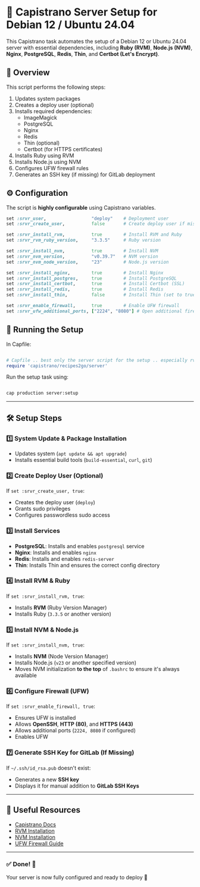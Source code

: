 # 🚀 Capistrano Server Setup for Debian 12 / Ubuntu 24.04

This Capistrano task automates the setup of a Debian 12 or Ubuntu 24.04 server with essential dependencies, including **Ruby (RVM)**, **Node.js (NVM)**, **Nginx**, **PostgreSQL**, **Redis**, **Thin**, and **Certbot (Let's Encrypt)**.

## 📜 Overview

This script performs the following steps:

1. Updates system packages
2. Creates a deploy user (optional)
3. Installs required dependencies:
   - ImageMagick
   - PostgreSQL
   - Nginx
   - Redis
   - Thin (optional)
   - Certbot (for HTTPS certificates)
4. Installs Ruby using RVM
5. Installs Node.js using NVM
6. Configures UFW firewall rules
7. Generates an SSH key (if missing) for GitLab deployment

## ⚙️ Configuration

The script is **highly configurable** using Capistrano variables.

```ruby
set :srvr_user,                 "deploy"    # Deployment user
set :srvr_create_user,          false       # Create deploy user if missing

set :srvr_install_rvm,          true        # Install RVM and Ruby
set :srvr_rvm_ruby_version,     "3.3.5"     # Ruby version

set :srvr_install_nvm,          true        # Install NVM
set :srvr_nvm_version,          "v0.39.7"   # NVM version
set :srvr_nvm_node_version,     "23"        # Node.js version

set :srvr_install_nginx,        true        # Install Nginx
set :srvr_install_postgres,     true        # Install PostgreSQL
set :srvr_install_certbot,      true        # Install Certbot (SSL)
set :srvr_install_redis,        true        # Install Redis
set :srvr_install_thin,         false       # Install Thin (set to true if needed)

set :srvr_enable_firewall,      true        # Enable UFW firewall
set :srvr_ufw_additional_ports, ["2224", "8080"] # Open additional firewall ports
```

## 🚀 Running the Setup

In Capfile:
```ruby

# Capfile .. best only the server script for the setup .. especially rvm would lead to issues before setup is done
require 'capistrano/recipes2go/server'

```

Run the setup task using:
```sh

cap production server:setup

```

---

## 🛠️ Setup Steps

### 1️⃣ System Update & Package Installation

- Updates system (`apt update && apt upgrade`)
- Installs essential build tools (`build-essential`, `curl`, `git`)

### 2️⃣ Create Deploy User (Optional)

If `set :srvr_create_user, true`:
- Creates the deploy user (`deploy`)
- Grants sudo privileges
- Configures passwordless sudo access

### 3️⃣ Install Services

- **PostgreSQL**: Installs and enables `postgresql` service
- **Nginx**: Installs and enables `nginx`
- **Redis**: Installs and enables `redis-server`
- **Thin**: Installs Thin and ensures the correct config directory

### 4️⃣ Install RVM & Ruby

If `set :srvr_install_rvm, true`:
- Installs **RVM** (Ruby Version Manager)
- Installs Ruby (`3.3.5` or another version)

### 5️⃣ Install NVM & Node.js

If `set :srvr_install_nvm, true`:
- Installs **NVM** (Node Version Manager)
- Installs Node.js (`v23` or another specified version)
- Moves NVM initialization **to the top** of `.bashrc` to ensure it's always available

### 6️⃣ Configure Firewall (UFW)

If `set :srvr_enable_firewall, true`:
- Ensures UFW is installed
- Allows **OpenSSH**, **HTTP (80)**, and **HTTPS (443)**
- Allows additional ports (`2224, 8080` if configured)
- Enables UFW

### 7️⃣ Generate SSH Key for GitLab (If Missing)

If `~/.ssh/id_rsa.pub` doesn't exist:
- Generates a new **SSH key**
- Displays it for manual addition to **GitLab SSH Keys**

---

## 🔗 Useful Resources

- [Capistrano Docs](https://capistranorb.com/documentation/getting-started/)
- [RVM Installation](https://rvm.io/)
- [NVM Installation](https://github.com/nvm-sh/nvm)
- [UFW Firewall Guide](https://wiki.ubuntu.com/UncomplicatedFirewall)

---

### ✅ **Done!** 🎉  
Your server is now fully configured and ready to deploy 🚀
